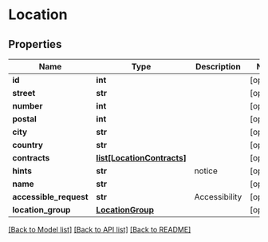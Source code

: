 # Location

## Properties
Name | Type | Description | Notes
------------ | ------------- | ------------- | -------------
**id** | **int** |  | [optional] 
**street** | **str** |  | [optional] 
**number** | **int** |  | [optional] 
**postal** | **int** |  | [optional] 
**city** | **str** |  | [optional] 
**country** | **str** |  | [optional] 
**contracts** | [**list[LocationContracts]**](LocationContracts.md) |  | [optional] 
**hints** | **str** | notice | [optional] 
**name** | **str** |  | [optional] 
**accessible_request** | **str** | Accessibility | [optional] 
**location_group** | [**LocationGroup**](LocationGroup.md) |  | [optional] 

[[Back to Model list]](../README.md#documentation-for-models) [[Back to API list]](../README.md#documentation-for-api-endpoints) [[Back to README]](../README.md)

